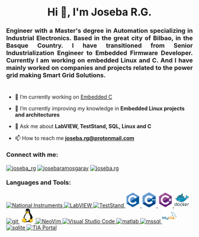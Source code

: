 <h1 align="center">Hi 👋, I'm Joseba R.G.</h1>

<h3 align="justify">
Engineer with a Master's degree in Automation specializing in Industrial Electronics. Based in the great city of Bilbao, in the Basque Country. I have transitioned from Senior Industrialization Engineer to Embedded Firmware Developer. Currently I am working on embedded Linux and C. And I have mainly worked on companies and projects related to the power grid making Smart Grid Solutions.
</h3>

<div style="margin-top:40px;"></div>

- 🔭 I’m currently working on [Embedded C](https://github.com/JosebaRG/toolbox)

- 🌱 I’m currently improving my knowledge in **Embedded Linux projects and architectures**

- 💬 Ask me about **LabVIEW, TestStand, SQL, Linux and C**

- 📫 How to reach me **joseba.rg@protonmail.com**


<h3 align="left" style="margin-top:20px;">Connect with me:</h3>
<p align="left">
<a href="https://twitter.com/joseba_rg" target="blank"><img align="center" src="https://raw.githubusercontent.com/rahuldkjain/github-profile-readme-generator/master/src/images/icons/Social/twitter.svg" alt="joseba_rg" height="30" width="40" /></a>
<a href="https://linkedin.com/in/josebaramosgaray" target="blank"><img align="center" src="https://raw.githubusercontent.com/rahuldkjain/github-profile-readme-generator/master/src/images/icons/Social/linked-in-alt.svg" alt="josebaramosgaray" height="30" width="40" /></a>
<a href="https://instagram.com/joseba.rg" target="blank"><img align="center" src="https://raw.githubusercontent.com/rahuldkjain/github-profile-readme-generator/master/src/images/icons/Social/instagram.svg" alt="joseba.rg" height="30" width="40" /></a>
</p>


<h3 align="left" style="margin-top:20px;">Languages and Tools:</h3>
<p align="left">
    <a href="https://www.ni.com" target="_blank" rel="noreferrer"> 
        <img src="https://upload.wikimedia.org/wikipedia/commons/4/43/National_Instruments_logo_2020.svg" alt="National Instruments" width="60" height="40"/>
    </a> 
    <a href="https://www.ni.com/es-es/shop/labview.html" target="_blank" rel="noreferrer"> 
        <img src="https://ni.scene7.com/is/image/ni/LabVIEW?$ni-icon-pm$" alt="LabVIEW" width="40" height="40"/>
    </a>
    <a href="https://www.ni.com/es-es/shop/electronic-test-instrumentation/application-software-for-electronic-test-and-instrumentation-category/what-is-teststand.html" target="_blank" rel="noreferrer"> 
        <img src="https://ni.scene7.com/is/image/ni/TestStand_BG?$ni-icon-pm$" alt="TestStand" width="40" height="40"/>
    </a>
    <a href="https://www.cprogramming.com/" target="_blank" rel="noreferrer"> 
        <img src="https://raw.githubusercontent.com/devicons/devicon/master/icons/c/c-original.svg" alt="c" width="40" height="40"/>
    </a> 
    <a href="https://www.w3schools.com/cpp/" target="_blank" rel="noreferrer"> 
        <img src="https://raw.githubusercontent.com/devicons/devicon/master/icons/cplusplus/cplusplus-original.svg" alt="cplusplus" width="40" height="40"/>
    </a> 
    <a href="https://www.w3schools.com/cs/" target="_blank" rel="noreferrer"> 
        <img src="https://raw.githubusercontent.com/devicons/devicon/master/icons/csharp/csharp-original.svg" alt="csharp" width="40" height="40"/>
    </a>
    <a href="https://www.docker.com/" target="_blank" rel="noreferrer"> 
        <img src="https://raw.githubusercontent.com/devicons/devicon/master/icons/docker/docker-original-wordmark.svg" alt="docker" width="40" height="40"/>
    </a>
    <a href="https://git-scm.com/" target="_blank" rel="noreferrer"> 
        <img src="https://www.vectorlogo.zone/logos/git-scm/git-scm-icon.svg" alt="git" width="40" height="40"/>
    </a>
    <a href="https://www.linux.org/" target="_blank" rel="noreferrer">
        <img src="https://raw.githubusercontent.com/devicons/devicon/master/icons/linux/linux-original.svg" alt="linux" width="40" height="40"/>
    </a>
    <a href="https://neovim.io/" target="_blank" rel="noreferrer">
        <img src="https://upload.wikimedia.org/wikipedia/commons/9/9f/Vimlogo.svg" alt="NeoVim" width="40" height="40"/>
    </a>
    <a href="https://code.visualstudio.com/" target="_blank" rel="noreferrer">
        <img src="https://code.visualstudio.com/favicon.ico" alt="Visual Studio Code" width="40" height="40"/>
    </a>
    <a href="https://www.mathworks.com/" target="_blank" rel="noreferrer"> 
        <img src="https://upload.wikimedia.org/wikipedia/commons/2/21/Matlab_Logo.png" alt="matlab" width="40" height="40"/>
    </a>
        <a href="https://www.microsoft.com/en-us/sql-server" target="_blank" rel="noreferrer">
        <img src="https://www.svgrepo.com/show/303229/microsoft-sql-server-logo.svg" alt="mssql" width="40" height="40"/>
    </a>
    <a href="https://www.mysql.com/" target="_blank" rel="noreferrer">
        <img src="https://raw.githubusercontent.com/devicons/devicon/master/icons/mysql/mysql-original-wordmark.svg" alt="mysql" width="40" height="40"/>
    </a>
        <a href="https://www.sqlite.org/" target="_blank" rel="noreferrer">
        <img src="https://www.vectorlogo.zone/logos/sqlite/sqlite-icon.svg" alt="sqlite" width="40" height="40"/>
    </a>
    </a>
        <a href="https://new.siemens.com/mx/es/productos/automatizacion/industry-software/automation-software/tia-portal/software.html" target="_blank" rel="noreferrer">
        <img src="https://i0.wp.com/theautomationblog.com/wp-content/uploads/2021/02/TIA-Portal-Logo.jpg?ssl=1" alt="TIA Portal" width="40" height="40"/>
    </a>
</p>

